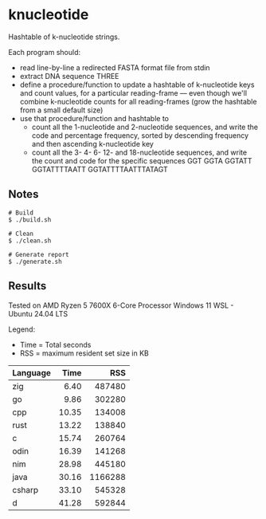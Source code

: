 # knucleotide
Hashtable of k-nucleotide strings.

Each program should:
 * read line-by-line a redirected FASTA format file from stdin
 * extract DNA sequence THREE
 * define a procedure/function to update a hashtable of k-nucleotide keys and
   count values, for a particular reading-frame — even though we'll combine
   k-nucleotide counts for all reading-frames (grow the hashtable from a small
   default size)
 * use that procedure/function and hashtable to
   * count all the 1-nucleotide and 2-nucleotide sequences, and write the code
     and percentage frequency, sorted by descending frequency and then ascending
     k-nucleotide key
   * count all the 3- 4- 6- 12- and 18-nucleotide sequences, and write the count
    and code for the specific sequences GGT GGTA GGTATT GGTATTTTAATT GGTATTTTAATTTATAGT

## Notes
```
# Build
$ ./build.sh

# Clean
$ ./clean.sh

# Generate report
$ ./generate.sh
```

## Results

Tested on AMD Ryzen 5 7600X 6-Core Processor
Windows 11 WSL - Ubuntu 24.04 LTS

Legend:
* Time = Total seconds
* RSS = maximum resident set size in KB

| Language |  Time |     RSS |
| -------- | ----: | ------: |
| zig      |  6.40 |  487480 |
| go       |  9.86 |  302280 |
| cpp      | 10.35 |  134008 |
| rust     | 13.22 |  138840 |
| c        | 15.74 |  260764 |
| odin     | 16.39 |  141268 |
| nim      | 28.98 |  445180 |
| java     | 30.16 | 1166288 |
| csharp   | 33.10 |  545328 |
| d        | 41.28 |  592844 |
